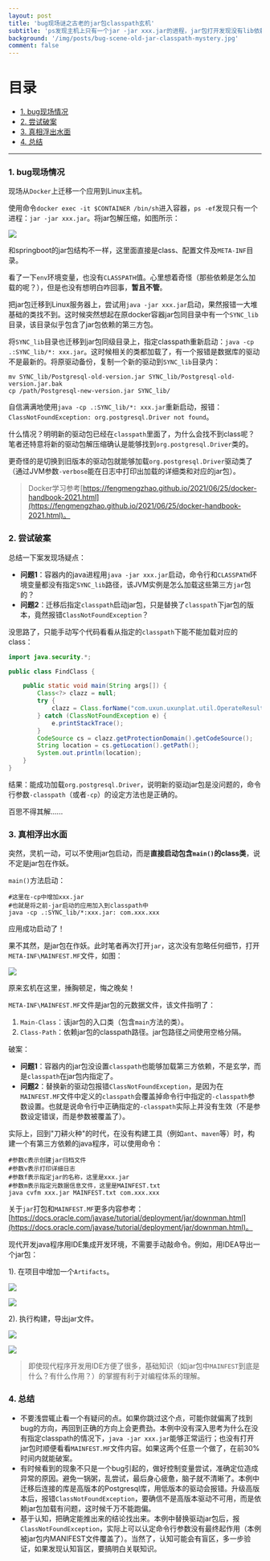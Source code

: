 ```yaml
---
layout: post
title: 'bug现场谜之古老的jar包classpath玄机'
subtitle: 'ps发现主机上只有一个jar -jar xxx.jar的进程，jar包打开发现没有lib依赖包，启动进程中也没有-classpath值，系统环境变量也没有，它是怎么加载依赖启动的？'
background: '/img/posts/bug-scene-old-jar-classpath-mystery.jpg'
comment: false
---
```


# 目录

- [1. bug现场情况](#1)
- [2. 尝试破案](#2)
- [3. 真相浮出水面](#3)
- [4. 总结](#4)

---

<h3 id="1">1. bug现场情况</h3>

现场从`Docker`上迁移一个应用到Linux主机。

使用命令`docker exec -it $CONTAINER /bin/sh`进入容器，`ps -ef`发现只有一个进程：`jar -jar xxx.jar`。将jar包解压缩，如图所示：

![](/img/posts/common-jar-structure.jpg)

和springboot的jar包结构不一样，这里面直接是class、配置文件及`META-INF`目录。

看了一下`env`环境变量，也没有`CLASSPATH`值。心里想着奇怪（那些依赖是怎么加载的呢？），但是也没有想明白咋回事，**暂且不管**。

把jar包迁移到Linux服务器上，尝试用`java -jar xxx.jar`启动，果然报错一大堆基础的类找不到。这时候突然想起在原docker容器jar包同目录中有一个`SYNC_lib`目录，该目录似乎包含了jar包依赖的第三方包。

将`SYNC_lib`目录也迁移到jar包同级目录上，指定classpath重新启动：`java -cp .:SYNC_lib/*: xxx.jar`。这时候相关的类都加载了，有一个报错是数据库的驱动不是最新的。将原驱动备份，复制一个新的驱动到`SYNC_lib`目录内：

```shell
mv SYNC_lib/Postgresql-old-version.jar SYNC_lib/Postgresql-old-version.jar.bak
cp /path/Postgresql-new-version.jar SYNC_lib/
```

自信满满地使用`java -cp .:SYNC_lib/*: xxx.jar`重新启动，报错：`ClassNotFoundException: org.postgresql.Driver not found`。

什么情况？明明新的驱动包已经在`classpath`里面了，为什么会找不到class呢？笔者还特意将新的驱动包解压缩确认是能够找到`org.postgresql.Driver`类的。

更奇怪的是切换到旧版本的驱动包就能够加载`org.postgresql.Driver`驱动类了（通过JVM参数`-verbose`能在日志中打印出加载的详细类和对应的jar包）。

> Docker学习参考[https://fengmengzhao.github.io/2021/06/25/docker-handbook-2021.html](https://fengmengzhao.github.io/2021/06/25/docker-handbook-2021.html)。

<h3 id="2">2. 尝试破案</h3>

总结一下案发现场疑点：

- **问题1**：容器内的java进程用`java -jar xxx.jar`启动，命令行和`CLASSPATH`环境变量都没有指定`SYNC_lib`路径，该JVM实例是怎么加载这些第三方`jar`包的？
- **问题2**：迁移后指定`classpath`启动jar包，只是替换了`classpath`下jar包的版本，竟然报错`ClassNotFoundException`？

没思路了，只能手动写个代码看看从指定的`classpath`下能不能加载对应的class：

```java
import java.security.*;

public class FindClass {

    public static void main(String args[]) {
        Class<?> clazz = null;
        try {
            clazz = Class.forName("com.uxun.uxunplat.util.OperateResult");
        } catch (ClassNotFoundException e) {
            e.printStackTrace();
        }
        CodeSource cs = clazz.getProtectionDomain().getCodeSource();
        String location = cs.getLocation().getPath();
        System.out.println(location);
    }
}
```

结果：能成功加载`org.postgresql.Driver`，说明新的驱动jar包是没问题的，命令行参数`-classpath`（或者`-cp`）的设定方法也是正确的。

百思不得其解......

<h3 id="3">3. 真相浮出水面</h3>

突然，灵机一动，可以不使用jar包启动，而是**直接启动包含`main()`的class类**，说不定是jar包在作妖。

`main()`方法启动：

```shell
#这里在-cp中增加xxx.jar
#也就是将之前-jar启动的应用加入到classpath中
java -cp .:SYNC_lib/*:xxx.jar: com.xxx.xxx
```

应用成功启动了！

果不其然，是jar包在作妖。此时笔者再次打开`jar`，这次没有忽略任何细节，打开`META-INF\MAINFEST.MF`文件，如图：

![](/img/posts/common-jar-MANIFEST.jpg)

原来玄机在这里，捶胸顿足，悔之晚矣！

`META-INF\MAINFEST.MF`文件是jar包的元数据文件，该文件指明了：

1. `Main-Class`：该jar包的入口类（包含`main`方法的类）。
2. `Class-Path`：依赖jar包的classpath路径。jar包路径之间使用空格分隔。

破案：

- **问题1**：容器内的jar包没设置`classpath`也能够加载第三方依赖，不是玄学，而是`classpath`在jar包内指定了。
- **问题2**：替换新的驱动包报错`ClassNotFoundException`，是因为在`MAINFEST.MF`文件中定义的`classpath`会覆盖掉命令行中指定的`-classpath`参数设置。也就是说命令行中正确指定的`-classpath`实际上并没有生效（不是参数设定错误，而是参数被覆盖了）。

实际上，回到"刀耕火种"的时代，在没有构建工具（例如`ant`、`maven`等）时，构建一个有第三方依赖的java程序，可以使用命令：

```shell
#参数c表示创建jar归档文件
#参数v表示打印详细日志
#参数f表示指定jar的名称，这里是xxx.jar
#参数m表示指定元数据信息文件，这里是MAINFEST.txt
java cvfm xxx.jar MAINFEST.txt com.xxx.xxx
```

关于`jar`打包和`MAINFEST.MF`更多内容参考：[https://docs.oracle.com/javase/tutorial/deployment/jar/downman.html](https://docs.oracle.com/javase/tutorial/deployment/jar/downman.html)。

现代开发java程序用IDE集成开发环境，不需要手动敲命令。例如，用IDEA导出一个jar包：

1). 在项目中增加一个`Artifacts`。

![](/img/posts/IDEA-export-jar-1.jpg)

![](/img/posts/IDEA-export-jar-2.jpg)

2). 执行构建，导出jar文件。

![](/img/posts/IDEA-export-jar-3.jpg)

![](/img/posts/IDEA-export-jar-4.jpg)

> 即使现代程序开发用IDE方便了很多，基础知识（如jar包中`MAINFEST`到底是什么？有什么作用？）的掌握有利于对编程体系的理解。

<h3 id="4">4. 总结</h3>

- 不要浅尝辄止看一个有疑问的点。如果你跳过这个点，可能你就偏离了找到bug的方向，再回到正确的方向上会更费劲。本例中没有深入思考为什么在没有指定classpath的情况下，`java -jar xxx.jar`能够正常运行；也没有打开jar包时顺便看看`MAINFEST.MF`文件内容。如果这两个任意一个做了，在前30%时间内就能破案。
- 有时候看到的现象不只是一个bug引起的，做好控制变量尝试，准确定位造成异常的原因。避免一锅粥，乱尝试，最后身心疲惫，脑子就不清晰了。本例中迁移后连接的库是高版本的Postgresql库，用低版本的驱动会报错。升级高版本后，报错`ClassNotFoundException`，要确信不是高版本驱动不可用，而是依赖jar包加载有问题，这时候千万不能跑偏。
- 基于认知，把确定能推出来的结论找出来。本例中替换驱动jar包后，报`ClassNotFoundException`，实际上可以认定命令行参数没有最终起作用（本例被jar包内MANIFEST文件覆盖了）。当然了，认知可能会有盲区，多一步验证，如果发现认知盲区，要搞明白关联知识。
